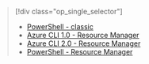 > [!div class="op_single_selector"]
> - [PowerShell - classic](../articles/dns/dns-reverse-dns-record-operations-classic-ps.md)
> - [Azure CLI 1.0 - Resource Manager](../articles/dns/dns-reverse-dns-record-operations-cli-nodejs.md)
> - [Azure CLI 2.0 - Resource Manager](../articles/dns/dns-reverse-dns-record-operations-cli.md)
> - [PowerShell - Resource Manager](../articles/dns/dns-reverse-dns-record-operations-ps.md)
